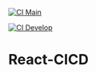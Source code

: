 [![CI Main](https://github.com/ThaiQui/Github-Action-Node/actions/workflows/ci.yml/badge.svg)](https://github.com/ThaiQui/Github-Action-Node/actions/workflows/ci.yml)

[![CI Develop](https://github.com/ThaiQui/Github-Action-Node/actions/workflows/ci.yml/badge.svg?branch=develop)](https://github.com/ThaiQui/Github-Action-Node/actions/workflows/ci.yml)
# React-CICD